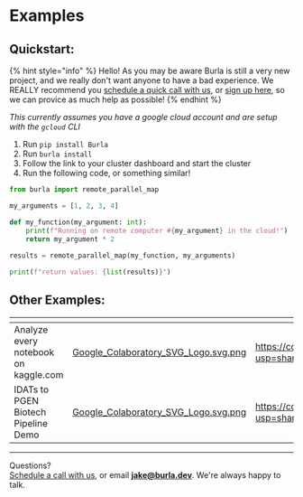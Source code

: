 # Examples

## Quickstart:

{% hint style="info" %}
Hello! As you may be aware Burla is still a very new project, and we really don't want anyone to have a bad experience. We REALLY recommend you [schedule a quick call with us](http://cal.com/jakez), or [sign up here](https://www.burla.dev/copy-of-demo-1), so we can provice as much help as possible!
{% endhint %}

_This currently assumes you have a google cloud account and are setup with the `gcloud` CLI_

1. Run `pip install Burla`
2. Run `burla install`
3. Follow the link to your cluster dashboard and start the cluster
4. Run the following code, or something similar!

```python
from burla import remote_parallel_map

my_arguments = [1, 2, 3, 4]

def my_function(my_argument: int):
    print(f"Running on remote computer #{my_argument} in the cloud!")
    return my_argument * 2
    
results = remote_parallel_map(my_function, my_arguments)

print(f"return values: {list(results)}")
```

## Other Examples:



<table data-card-size="large" data-column-title-hidden data-view="cards" data-full-width="false"><thead><tr><th></th><th data-hidden data-card-cover data-type="files"></th><th data-hidden data-card-target data-type="content-ref"></th></tr></thead><tbody><tr><td>Analyze every notebook on kaggle.com</td><td><a href=".gitbook/assets/Google_Colaboratory_SVG_Logo.svg.png">Google_Colaboratory_SVG_Logo.svg.png</a></td><td><a href="https://colab.research.google.com/drive/1A8reU23sdN8HRvaOuDlPunZz_XJ36rN6?usp=sharing">https://colab.research.google.com/drive/1A8reU23sdN8HRvaOuDlPunZz_XJ36rN6?usp=sharing</a></td></tr><tr><td>IDATs to PGEN Biotech Pipeline Demo</td><td><a href=".gitbook/assets/Google_Colaboratory_SVG_Logo.svg.png">Google_Colaboratory_SVG_Logo.svg.png</a></td><td><a href="https://colab.research.google.com/drive/1Qza09HuIC8ZC8O7IO4erNlbo_chvfu0a?usp=sharing">https://colab.research.google.com/drive/1Qza09HuIC8ZC8O7IO4erNlbo_chvfu0a?usp=sharing</a></td></tr></tbody></table>









***

Questions?\
[Schedule a call with us](http://cal.com/jakez/burla), or email **jake@burla.dev**. We're always happy to talk.
